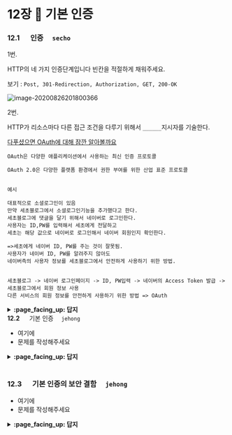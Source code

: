# 12장 :octopus: 기본 인증
### __12.1__ 　 인증　 `secho`

1번.

HTTP의 네 가지 인증단계입니다 빈칸을 적절하게 채워주세요.

보기 : `Post, 301-Redirection, Authorization, GET, 200-OK`

![image-20200826201800366](C:\Users\secho\AppData\Roaming\Typora\typora-user-images\image-20200826201800366.png)



2번.

HTTP가 리소스마다 다른 접근 조건을 다루기 위해서 `______`지시자를 기술한다.



[다푸셨으면 OAuth에 대해 잠깐 알아볼까요](https://interconnection.tistory.com/76)

```
OAuth은 다양한 애플리케이션에서 사용하는 최신 인증 프로토콜

OAuth 2.0은 다양한 플랫폼 환경에서 권한 부여를 위한 산업 표준 프로토콜


예시

대표적으로 소셜로그인이 있음
만약 세초블로그에서 소셜로그인기능을 추가했다고 한다.
세초블로그에 댓글을 달기 위해서 네이버로 로그인한다.
사용자는 ID,PW를 입력해서 세초에게 전달하고
세초는 해당 값으로 네이버로 로그인해서 네이버 회원인지 확인한다.

=>세초에게 네이버 ID, PW를 주는 것이 잘못됨.
사용자가 네이버 ID, PW를 알려주지 않아도 
네이버측의 사용자 정보를 세초블로그에서 안전하게 사용하기 위한 방법.


세초블로그 -> 네이버 로그인페이지 -> ID, PW입력 -> 네이버의 Access Token 발급 -> 세초블로그에서 회원 정보 사용
다른 서비스의 회원 정보를 안전하게 사용하기 위한 방법 => OAuth

```

<details>
<summary> <b> :page_facing_up: 답지 </b>  </summary>
<div markdown="1">


- 1번.

  HTTP의 네 가지 인증단계입니다 빈칸을 적절하게 채워주세요.

  보기 : `Post, 301-Redirection, Authorization, GET, 200-OK`

  ![image-20200826201800366](C:\Users\secho\AppData\Roaming\Typora\typora-user-images\image-20200826201800366.png)

  

  정답 : 위에서부터 , `GET` , `Authorization`, `200 OK`

  

  2번.

  HTTP가 리소스마다 다른 접근 조건을 다루기 위해서 `______`지시자를 기술한다.

  `realm`지시자

</div>
</details

### __12.2__ 　 기본 인증　 `jehong`
- 여기에
- 문제를 작성해주세요
<details>
<summary> <b> :page_facing_up: 답지 </b>  </summary>
<div markdown="1">
  
- 여기에
- 해설을 작성해주세요

</div>
</details>
<br>

### __12.3__ 　 기본 인증의 보안 결함　 `jehong`
- 여기에
- 문제를 작성해주세요
<details>
<summary> <b> :page_facing_up: 답지 </b>  </summary>
<div markdown="1">
  
- 여기에
- 해설을 작성해주세요

</div>
</details>
<br>
